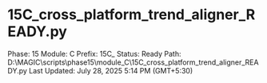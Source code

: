 # 15C_cross_platform_trend_aligner_READY.py

Phase: 15
Module: C
Prefix: 15C_
Status: Ready
Path: D:\MAGIC\scripts\phase15\module_C\15C_cross_platform_trend_aligner_READY.py
Last Updated: July 28, 2025 5:14 PM (GMT+5:30)